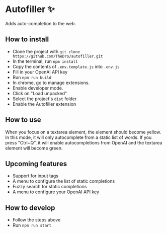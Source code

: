 # Autofiller ✨

Adds auto-completion to the web.

## How to install

- Clone the project with `git clone https://github.com/TheDro/autofiller.git`
- In the terminal, run `npm install`
- Copy the contents of `.env.template.js` into `.env.js`
- Fill in your OpenAI API key
- Run `npm run build`
- In chrome, go to manage extensions.
- Enable developer mode.
- Click on "Load unpacked"
- Select the project's `dist` folder
- Enable the Autofiller extension

## How to use

When you focus on a textarea element, the element should become yellow. In this mode, it will only autocomplete from a static list of words. If you press "Ctrl+Q", it will enable autocompletions from OpenAI and the textarea element will become green.

## Upcoming features

- Support for input tags
- A menu to configure the list of static completions
- Fuzzy search for static completions
- A menu to configure your OpenAI API key

## How to develop

- Follow the steps above
- Run `npm run start`
